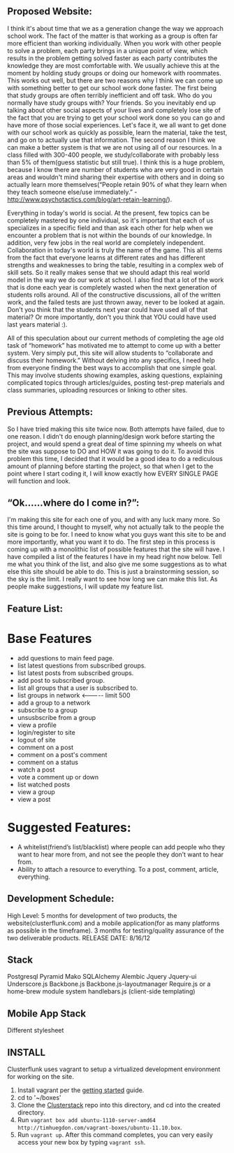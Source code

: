 Proposed Website:
-----------------
I think it's about time that we as a generation change the way we approach school work. The fact of the matter is that
working as a group is often far more efficient than working individually. When you work with other people to solve a
problem, each party brings in a unique point of view, which results in the problem getting solved faster as each party
contributes the knowledge they are most comfortable with. We usually achieve this at the moment by holding study groups
or doing our homework with roommates. This works out well, but there are two reasons why I think we can come up with
something better to get our school work done faster. The first being that study groups are often terribly inefficient
and off task. Who do you normally have study groups with? Your friends. So you inevitably end up talking about other
social aspects of your lives and completely lose site of the fact that you are trying to get your school work done so
you can go and have more of those social experiences. Let's face it, we all want to get done with our school work as
quickly as possible, learn the material, take the test, and go on to actually use that information.  The second reason
I think we can make a better system is that we are not using all of our resources. In a class filled with 300-400 people,
we study/collaborate with probably less than 5% of them(guess statistic but still true). I think this is a huge problem,
because I know there are number of students who are very good in certain areas and wouldn't mind sharing their expertise
with others and in doing so actually learn more themselves(“People retain 90% of what they learn when they teach someone
else/use immediately.” - http://www.psychotactics.com/blog/art-retain-learning/).
 
Everything in today's world is social. At the present, few topics can be completely mastered by one individual, so it's
important that each of us specializes in a specific field and than ask each other for help when we encounter a problem
that is not within the bounds of our knowledge. In addition, very few jobs in the real world are completely independent.
Collaboration in today's world is truly the name of the game. This all stems from the fact that everyone learns at
different rates and has different strengths and weaknesses to bring the table, resulting in a complex web of skill sets.
So it really makes sense that we should adapt this real world model in the way we do our work at school. I also find
that a lot of the work that is done each year is completely wasted when the next generation of students rolls around.
All of the constructive discussions, all of the written work, and the failed tests are just thrown away, never to be
looked at again. Don't you think that the students next year could have used all of that material? Or more importantly,
don't you think that YOU could have used last years material :).
 
All of this speculation about our current methods of completing the age old task of “homework” has motivated me to 
attempt to come up with a better system. Very simply put, this site will allow students to “collaborate and discuss 
their homework.” Without delving into any specifics, I need help from everyone finding the best ways to accomplish that
one simple goal. This may involve students showing examples, asking questions, explaining complicated topics through 
articles/guides, posting test-prep materials and class summaries, uploading resources or linking to other sites.
 
Previous Attempts:
------------------
So I have tried making this site twice now. Both attempts have failed, due to one reason. I didn't do enough
planning/design work before starting the project, and would spend a great deal of time spinning my wheels on what the
site was suppose to DO and HOW it was going to do it. To avoid this problem this time, I decided that it would be a good
idea to do a rediculous amount of planning before starting the project, so that when I get to the point where I start
coding it, I will know exactly how EVERY SINGLE PAGE will function and look.
 
“Ok......where do I come in?”:
------------------------------
I'm making this site for each one of you, and with any luck many more. So this time around, I thought to myself, why not
actually talk to the people the site is going to be for. I need to know what you guys want this site to be and more
importantly, what you want it to do. The first step in this process is coming up with a monolithic list of possible
features that the site will have. I have compiled a list of the features I have in my head right now below. Tell me what
you think of the list, and also give me some suggestions as to what else this site should be able to do. This is just a
brainstorming session, so the sky is the limit. I really want to see how long we can make this list. As people make
suggestions, I will update my feature list.
 
Feature List:
-------------

Base Features
=============
-  add questions to main feed page.
-  list latest questions from subscribed groups.
-  list latest posts from subscribed groups.
-  add post to subscribed group.
-  list all groups that a user is subscribed to.
-  list groups in network <----- limit 500
-  add a group to a network
-  subscribe to a group
-  unsusbscribe from a group
-  view a profile
-  login/register to site
-  logout of site
-  comment on a post
-  comment on a post's comment
-  comment on a status
-  watch a post
-  vote a comment up or down
-  list watched posts
-  view a group
-  view a post

Suggested Features:
===================
-  A whitelist(friend’s list/blacklist) where people can add people who they want to hear more from, and not see the people
they don’t want to hear from.
-  Ability to attach a resource to everything.  To a post, comment, article, everything.

Development Schedule:
---------------------
High Level:
5 months for development of two products, the website(clusterflunk.com) and a mobile application(for as many platforms
as possible in the timeframe). 3 months for testing/quality assurance of the two deliverable products.
RELEASE DATE: 8/16/12

Stack
-----
Postgresql
Pyramid
Mako
SQLAlchemy
Alembic
Jquery
Jquery-ui
Underscore.js
Backbone.js
Backbone.js-layoutmanager
Require.js or a home-brew module system
handlebars.js (client-side templating)

Mobile App Stack
----------------
Different stylesheet

INSTALL
-------
Clusterflunk uses vagrant to setup a virtualized development environment for working on the site.
1. Install vagrant per the [getting started](http://vagrantup.com/v1/docs/getting-started/index.html) guide.
2. cd to '~/boxes'
3. Clone the [Clusterstack](https://github.com/Clusterflunk/Clusterstack.git) repo into this directory, and 
cd into the created directory.
4. Run `vagrant box add ubuntu-1110-server-amd64 http://timhuegdon.com/vagrant-boxes/ubuntu-11.10.box`.
5. Run `vagrant up`.  After this command completes, you can very easily access your new box by typing `vagrant ssh`.